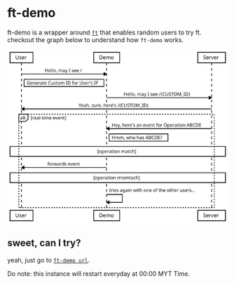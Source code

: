 # ft-demo
ft-demo is a wrapper around [`ft`](https://github.com/lemondevxyz/ft) that enables random users to try ft. checkout the graph below to understand how `ft-demo` works.

![How this demo works](procedure.png)

## sweet, can I try?
yeah, just go to [`ft-demo url`](https://ft.lemondev.xyz). 

Do note: this instance will restart everyday at 00:00 MYT Time. 